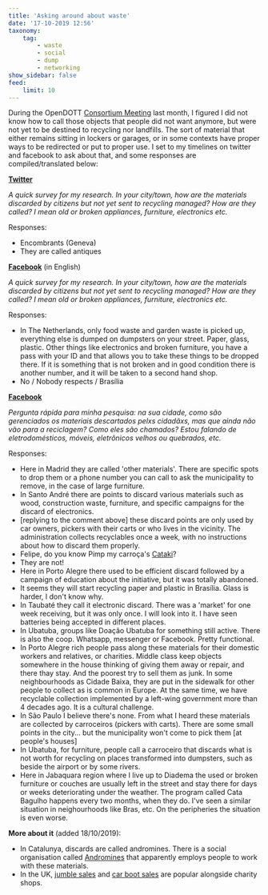 ```yaml
---
title: 'Asking around about waste'
date: '17-10-2019 12:56'
taxonomy:
    tag:
        - waste
        - social
        - dump
        - networking
show_sidebar: false
feed:
    limit: 10
---
```


During the OpenDOTT [Consortium Meeting](../consortium-meeting-2019) last month, I figured I did not 
know how to call those objects that people did not want anymore, but were not yet to be destined
to recycling nor landfills. The sort of material that either remains sitting in lockers or garages, 
or in some contexts have proper ways to be redirected or put to proper use. I set to my timelines
on twitter and facebook to ask about that, and some responses are compiled/translated below:

**[Twitter](https://twitter.com/efeefe/status/1179844130308014081)**

*A quick survey for my research. In your city/town, how are the materials discarded by citizens but not yet sent to recycling managed? How are they called? I mean old or broken appliances, furniture, electronics etc.*

Responses:

- Encombrants (Geneva)
- They are called antiques

**[Facebook](https://www.facebook.com/efefonseca/posts/2486147048134154)** (in English)

*A quick survey for my research. In your city/town, how are the materials discarded by citizens but not yet sent to recycling managed? How are they called? I mean old or broken appliances, furniture, electronics etc.*

Responses: 

- In The Netherlands, only food waste and garden waste is picked up, everything else is dumped on dumpsters on your street. Paper, glass, plastic. Other things like electronics and broken furniture, you have a pass with your ID and that allows you to take these things to be dropped there. If it is something that is not broken and in good condition there is another number, and it will be taken to a second hand shop. 
- No / Nobody respects / Brasília

**[Facebook](https://www.facebook.com/efefonseca/posts/2486149031467289)**

*Pergunta rápida para minha pesquisa: na sua cidade, como são gerenciados os materiais descartados pelxs cidadãxs, mas que ainda não vão para a reciclagem? Como eles são chamados? Estou falando de eletrodomésticos, móveis, eletrônicos velhos ou quebrados, etc.*

Responses:

- Here in Madrid they are called 'other materials'. There are specific spots to drop them or a phone number you can call to ask the municipality to remove, in the case of large furniture.
- In Santo André there are points to discard various materials such as wood, construction waste, furniture, and specific campaigns for the discard of electronics.
 - \[replying to the comment above\] these discard points are only used by car owners, pickers with their carts or who lives in the vicinity. The administration collects recyclables once a week, with no instructions about how to discard them properly.
- Felipe, do you know Pimp my carroça's [Cataki](https://cataki.org)?
- They are not!
- Here in Porto Alegre there used to be efficient discard followed by a campaign of education about the initiative, but it was totally abandoned.
- It seems they will start recycling paper and plastic in Brasília. Glass is harder, I don't know why.
- In Taubaté they call it electronic discard. There was a 'market' for one week receiving, but it was only once. I will look into it. I have seen batteries being accepted in different places.
- In Ubatuba, groups like Doação Ubatuba for something still active. There is also the coop. Whatsapp, messenger or Facebook. Pretty functional.
- In Porto Alegre rich people pass along these materials for their domestic workers and relatives, or charities. Middle class keep objects somewhere in the house thinking of giving them away or repair, and there thay stay. And the poorest try to sell them as junk. In some neighbourhoods as Cidade Baixa, they are put in the sidewalk for other people to collect as is common in Europe. At the same time, we have recyclable collection implemented by a left-wing government more than 4 decades ago. It is a cultural challenge.
- In São Paulo I believe there's none. From what I heard these materials are collected by carroceiros (pickers with carts). There are some small points in the city... but the municipality won't come to pick them \[at people's houses\]
- In Ubatuba, for furniture, people call a carroceiro that discards what is not worth for recycling on places transformed into dumpsters, such as beside the airport or by some rivers.
- Here in Jabaquara region where I live up to Diadema the used or broken furniture or couches are usually left in the street and stay there for days or weeks deteriorating under the weather. The program called Cata Bagulho happens every two months, when they do. I've seen a similar situation in neighourhoods like Bras, etc. On the peripheries the situation is even worse.

**More about it** (added 18/10/2019):

- In Catalunya, discards are called andromines. There is a social organisation called [Andromines](http://andromines.net/) that apparently employs people to work with these materials.
- In the UK, [jumble sales](https://en.wikipedia.org/wiki/Jumble_sale) and [car boot sales](https://en.wikipedia.org/wiki/Car_boot_sale) are popular alongside charity shops.

